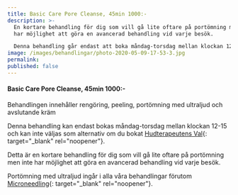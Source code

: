 ```yaml
---
title: Basic Care Pore Cleanse, 45min 1000:-
description: >-
  En kortare behandling för dig som vill gå lite oftare på portömning men inte
  har möjlighet att göra en avancerad behandling vid varje besök.

  Denna behandling går endast att boka måndag-torsdag mellan klockan 12-15. 
image: /images/behandlingar/photo-2020-05-09-17-53-3.jpg
permalink:
published: false
---
```

#### Basic Care Pore Cleanse, 45min 1000:-

Behandlingen innehåller rengöring, peeling, portömning med ultraljud och avslutande kräm

Denna behandling kan endast bokas måndag-torsdag mellan klockan 12-15 och kan inte väljas som alternativ om du bokat [Hudterapeutens Val](/hudterapeutens-val/){: target="_blank" rel="noopener"}.

Detta är en kortare behandling för dig som vill gå lite oftare på portömning men inte har möjlighet att göra en avancerad behandling vid varje besök.

Portömning med ultraljud ingår i alla våra behandlingar förutom [Microneedling](/behandlingar/cliniccare-premium-2050/){: target="_blank" rel="noopener"}.